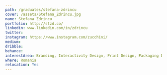 ```yaml
---
path: /graduates/stefana-zdrincu
cover: /assets/Stefana_Zdrincu.jpg
name: Stefana Zdrincu
portfolio: http://stzd.co/
linkedin: www.linkedin.com/in/zdrincu
twitter:
instagram: https://www.instagram.com/zucchini/
medium:
dribble:
behance:
interestArea: Branding, Interactivity Design, Print Design, Packaging Design
where: Romania
relocation: Yes
---
```

